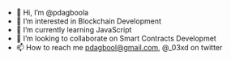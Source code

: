 - 👋 Hi, I’m @pdagboola
- 👀 I’m interested in Blockchain Development
- 🌱 I’m currently learning JavaScript
- 💞️ I’m looking to collaborate on Smart Contracts Developmet
- 📫 How to reach me pdagbool@gmail.com, @_03xd on twitter

<!---
pdagboola/pdagboola is a ✨ special ✨ repository because its `README.md` (this file) appears on your GitHub profile.
You can click the Preview link to take a look at your changes.
--->
